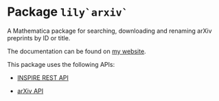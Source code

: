 # Package ``lily`arxiv` ``

A Mathematica package for searching, downloading and renaming arXiv preprints by ID or title.

The documentation can be found on [my website](https://yuriever.github.io/symbolic/package-lily-arxiv/).

This package uses the following APIs:

* [INSPIRE REST API](https://github.com/inspirehep/rest-api-doc)

* [arXiv API](https://info.arxiv.org/help/api/index.html)
